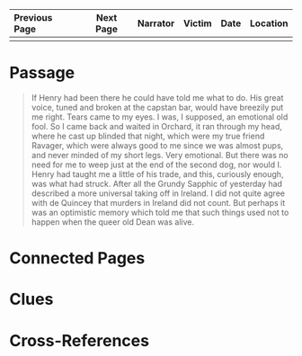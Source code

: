 | Previous Page | Next Page | Narrator | Victim | Date | Location |
|:--------------|:---------:|---------:|-------:|-----:|---------:|
|               |           |          |        |      |          |

# Passage
>If Henry had been there he could have told me what to do. His great voice, tuned and broken at the capstan bar, would have breezily put me right. Tears came to my eyes. I was, I supposed, an emotional old fool. So I came back and waited in Orchard, it ran through my head, where he cast up blinded that night, which were my true friend Ravager, which were always good to me since we was almost pups, and never minded of my short legs. Very emotional. But there was no need for me to weep just at the end of the second dog, nor would I. Henry had taught me a little of his trade, and this, curiously enough, was what had struck. After all the Grundy Sapphic of yesterday had described a more universal taking off in Ireland. I did not quite agree with de Quincey that murders in Ireland did not count. But perhaps it was an optimistic memory which told me that such things used not to happen when the queer old Dean was alive.
# Connected Pages
# Clues
# Cross-References
